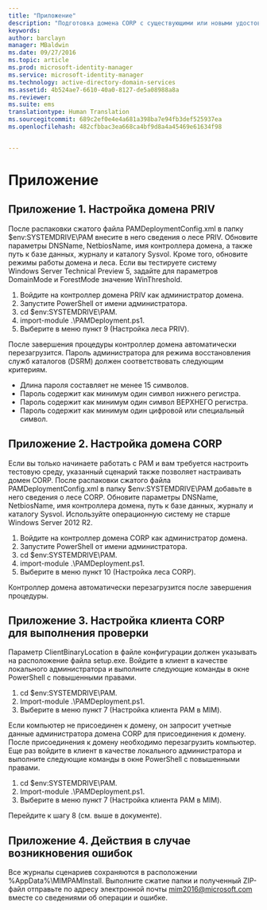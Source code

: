 ```yaml
---
title: "Приложение"
description: "Подготовка домена CORP с существующими или новыми удостоверениями, которыми будет управлять диспетчер привилегированных удостоверений, с использованием скриптов"
keywords: 
author: barclayn
manager: MBaldwin
ms.date: 09/27/2016
ms.topic: article
ms.prod: microsoft-identity-manager
ms.service: microsoft-identity-manager
ms.technology: active-directory-domain-services
ms.assetid: 4b524ae7-6610-40a0-8127-de5a08988a8a
ms.reviewer: 
ms.suite: ems
translationtype: Human Translation
ms.sourcegitcommit: 689c2ef0e4e4a681a398ba7e94fb3def525937ea
ms.openlocfilehash: 482cfbbac3ea668ca4bf9d8a4a45469e61634f98


---
```

# Приложение

## Приложение 1. Настройка домена PRIV

После распаковки сжатого файла PAMDeploymentConfig.xml в папку $env:SYSTEMDRIVE\PAM внесите в него сведения о лесе PRIV. Обновите параметры DNSName, NetbiosName, имя контроллера домена, а также путь к базе данных, журналу и каталогу Sysvol. Кроме того, обновите режимы работы домена и леса. Если вы тестируете систему Windows Server Technical Preview 5, задайте для параметров DomainMode и ForestMode значение WinThreshold.

1. Войдите на контроллер домена PRIV как администратор домена.
2. Запустите PowerShell от имени администратора.
3. cd $env:SYSTEMDRIVE\PAM.
4. import-module .\PAMDeployment.ps1.
5. Выберите в меню пункт 9 (Настройка леса PRIV).


После завершения процедуры контроллер домена автоматически перезагрузится. Пароль администратора для режима восстановления служб каталогов (DSRM) должен соответствовать следующим критериям.

  * Длина пароля составляет не менее 15 символов.
  * Пароль содержит как минимум один символ нижнего регистра.
  * Пароль содержит как минимум один символ ВЕРХНЕГО регистра.
  * Пароль содержит как минимум один цифровой или специальный символ.

## Приложение 2. Настройка домена CORP

Если вы только начинаете работать с PAM и вам требуется настроить тестовую среду, указанный сценарий также позволяет настраивать домен CORP. После распаковки сжатого файла PAMDeploymentConfig.xml в папку $env:SYSTEMDRIVE\PAM добавьте в него сведения о лесе CORP. Обновите параметры DNSName, NetbiosName, имя контроллера домена, путь к базе данных, журналу и каталогу Sysvol. Используйте операционную систему не старше Windows Server 2012 R2.

1. Войдите на контроллер домена CORP как администратор домена.
2. Запустите PowerShell от имени администратора.
3. cd $env:SYSTEMDRIVE\PAM.
4. import-module .\PAMDeployment.ps1.
5. Выберите в меню пункт 10 (Настройка леса CORP).

Контроллер домена автоматически перезагрузится после завершения процедуры.

## Приложение 3. Настройка клиента CORP для выполнения проверки

Параметр ClientBinaryLocation в файле конфигурации должен указывать на расположение файла setup.exe.
Войдите в клиент в качестве локального администратора и выполните следующие команды в окне PowerShell с повышенными правами.

1. cd $env:SYSTEMDRIVE\PAM.
2. Import-module .\PAMDeployment.ps1.
3. Выберите в меню пункт 7 (Настройка клиента PAM в MIM).


Если компьютер не присоединен к домену, он запросит учетные данные администратора домена CORP для присоединения к домену. После присоединения к домену необходимо перезагрузить компьютер. Еще раз войдите в клиент в качестве локального администратора и выполните следующие команды в окне PowerShell с повышенными правами.

1. cd $env:SYSTEMDRIVE\PAM.
2. Import-module .\PAMDeployment.ps1.
3. Выберите в меню пункт 7 (Настройка клиента PAM в MIM).

Перейдите к шагу 8 (см. выше в документе).

## Приложение 4. Действия в случае возникновения ошибок

Все журналы сценариев сохраняются в расположении %AppData%\MIMPAMInstall. Выполните сжатие папки и полученный ZIP-файл отправьте по адресу электронной почты [mim2016@microsoft.com](mim2016@microsoft.com) вместе со сведениями об операции и ошибке.



<!--HONumber=Sep16_HO4-->


